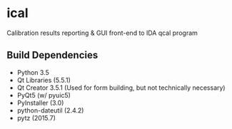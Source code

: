 # ical
Calibration results reporting &amp; GUI front-end to IDA qcal program


## Build Dependencies
* Python 3.5
* Qt Libraries (5.5.1)
* Qt Creator 3.5.1 (Used for form building, but not technically necessary)
* PyQt5 (w/ pyuic5)
* PyInstaller (3.0)
* python-dateutil (2.4.2)
* pytz (2015.7)
